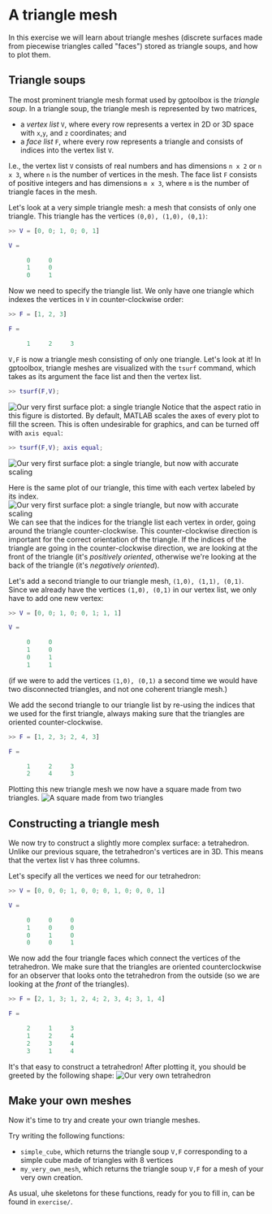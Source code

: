 # A triangle mesh

In this exercise we will learn about triangle meshes (discrete surfaces made
from piecewise triangles called "faces") stored as triangle soups, and how to
plot them.


## Triangle soups

The most prominent triangle mesh format used by gptoolbox is the
_triangle soup_.
In a triangle soup, the triangle mesh is represented by two matrices,
* a _vertex list_ `V`, where every row represents a vertex in 2D or 3D space
with `x`,`y`, and `z` coordinates; and
* a _face list_ `F`, where every row represents a triangle and consists of
indices into the vertex list `V`.

I.e., the vertex list `V` consists of real numbers and has dimensions
`n x 2` or `n x 3`, where `n` is the number of vertices in the mesh.
The face list `F` consists of positive integers and has dimensions `m x 3`,
where `m` is the number of triangle faces in the mesh.

Let's look at a very simple triangle mesh:
a mesh that consists of only one triangle.
This triangle has the vertices `(0,0), (1,0), (0,1)`:
```MATLAB
>> V = [0, 0; 1, 0; 0, 1]

V =

     0     0
     1     0
     0     1
```
Now we need to specify the triangle list.
We only have one triangle which indexes the vertices in `V` in counter-clockwise
order:
```MATLAB
>> F = [1, 2, 3]

F =

     1     2     3
```

`V,F` is now a triangle mesh consisting of only one triangle.
Let's look at it!
In gptoolbox, triangle meshes are visualized with the `tsurf` command, which
takes as its argument the face list and then the vertex list.
```MATLAB
>> tsurf(F,V);
```
![Our very first surface plot: a single triangle](assets/firsttriangle.png)
Notice that the aspect ratio in this figure is distorted.
By default, MATLAB scales the axes of every plot to fill the screen.
This is often undesirable for graphics, and can be turned off with
`axis equal`:
```MATLAB
>> tsurf(F,V); axis equal;
```
![Our very first surface plot: a single triangle, but now with accurate scaling](assets/firsttriangle-ae.png)

Here is the same plot of our triangle, this time with each vertex labeled by
its index.
![Our very first surface plot: a single triangle, but now with accurate scaling](assets/firsttriangle-labeled.png)
We can see that the indices for the triangle list each vertex in order, going
around the triangle counter-clockwise.
This counter-clockwise direction is important for the correct orientation of
the triangle.
If the indices of the triangle are going in the counter-clockwise direction, we
are looking at the front of the triangle (it's _positively oriented_, otherwise
we're looking at the back of the triangle (it's _negatively oriented_).

Let's add a second triangle to our triangle mesh, `(1,0), (1,1), (0,1)`.
Since we already have the vertices `(1,0), (0,1)` in our vertex list, we only
have to add one new vertex:
```MATLAB
>> V = [0, 0; 1, 0; 0, 1; 1, 1]

V =

     0     0
     1     0
     0     1
     1     1
```
(if we were to add the vertices `(1,0), (0,1)` a second time we would have two
disconnected triangles, and not one coherent triangle mesh.)

We add the second triangle to our triangle list by re-using the indices that
we used for the first triangle, always making sure that the triangles are
oriented counter-clockwise.
```MATLAB
>> F = [1, 2, 3; 2, 4, 3]

F =

     1     2     3
     2     4     3
```

Plotting this new triangle mesh we now have a square made from two triangles.
![A square made from two triangles](assets/square.png)


## Constructing a triangle mesh

We now try to construct a slightly more complex surface: a tetrahedron.
Unlike our previous square, the tetrahedron's vertices are in 3D.
This means that the vertex list `V` has three columns.

Let's specify all the vertices we need for our tetrahedron:
```MATLAB
>> V = [0, 0, 0; 1, 0, 0; 0, 1, 0; 0, 0, 1]

V =

     0     0     0
     1     0     0
     0     1     0
     0     0     1
```

We now add the four triangle faces which connect the vertices of the
tetrahedron.
We make sure that the triangles are oriented counterclockwise for an observer
that looks onto the tetrahedron from the outside (so we are looking at the
_front_ of the triangles).
```MATLAB
>> F = [2, 1, 3; 1, 2, 4; 2, 3, 4; 3, 1, 4]

F =

     2     1     3
     1     2     4
     2     3     4
     3     1     4
```

It's that easy to construct a tetrahedron!
After plotting it, you should be greeted by the following shape:
![Our very own tetrahedron](assets/tetrahedron.png)


## Make your own meshes

Now it's time to try and create your own triangle meshes.

Try writing the following functions:
* `simple_cube`, which returns the triangle soup `V,F` corresponding to a
simple cube made of triangles with 8 vertices
* `my_very_own_mesh`, which returns the triangle soup `V,F` for a mesh of your
very own creation.

As usual, uhe skeletons for these functions, ready for you to fill in, can be
found in `exercise/`.